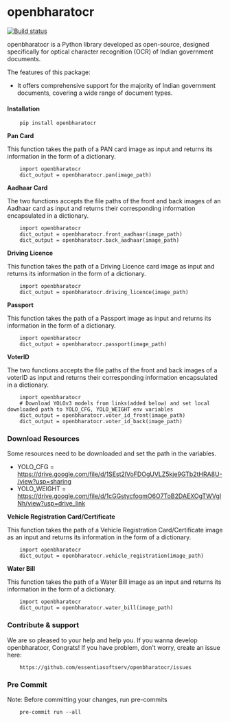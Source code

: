 # openbharatocr
[![Build status](https://github.com/essentiasoftserv/openbharatocr/actions/workflows/main.yml/badge.svg)](https://github.com/essentiasoftserv/openbharatocr/actions/workflows/main.yml)

openbharatocr is a Python library developed as open-source, designed specifically for optical character recognition (OCR) of Indian government documents.

The features of this package:
- It offers comprehensive support for the majority of Indian government documents, covering a wide range of document types. 


#### Installation


```
    pip install openbharatocr
```


**Pan Card**

This function takes the path of a PAN card image as input and returns its information in the form of a dictionary.

```
    import openbharatocr 
    dict_output = openbharatocr.pan(image_path)
```


**Aadhaar Card**

The two functions accepts the file paths of the front and back images of an Aadhaar card as input and returns their corresponding information encapsulated in a dictionary.

```
    import openbharatocr 
    dict_output = openbharatocr.front_aadhaar(image_path)
    dict_output = openbharatocr.back_aadhaar(image_path)
```

**Driving Licence**

This function takes the path of a Driving Licence card image as input and returns its information in the form of a dictionary.

```
    import openbharatocr 
    dict_output = openbharatocr.driving_licence(image_path)
```

**Passport**

This function takes the path of a Passport image as input and returns its information in the form of a dictionary.

```
    import openbharatocr 
    dict_output = openbharatocr.passport(image_path)
```

**VoterID**

The two functions accepts the file paths of the front and back images of a voterID as input and returns their corresponding information encapsulated in a dictionary.

```
    import openbharatocr 
    # Download YOLOv3 models from links(added below) and set local downloaded path to YOLO_CFG, YOLO_WEIGHT env variables
    dict_output = openbharatocr.voter_id_front(image_path)
    dict_output = openbharatocr.voter_id_back(image_path)
```


### Download Resources
Some resources need to be downloaded and set the path in the variables.
- YOLO_CFG = https://drive.google.com/file/d/1SEst2lVoFDOgUVLZ5kje9GTb2tHRA8U-/view?usp=sharing
- YOLO_WEIGHT = https://drive.google.com/file/d/1cGGstycfogmO6O7ToB2DAEXOgTWVgINh/view?usp=drive_link


**Vehicle Registration Card/Certificate**

This function takes the path of a Vehicle Registration Card/Certificate image as an input and returns its information in the form of a dictionary.

```
    import openbharatocr 
    dict_output = openbharatocr.vehicle_registration(image_path)
```


**Water Bill**

This function takes the path of a Water Bill image as an input and returns its information in the form of a dictionary.

```
    import openbharatocr 
    dict_output = openbharatocr.water_bill(image_path)
```


### Contribute & support
We are so pleased to your help and help you. If you wanna develop openbharatocr, Congrats! If you have problem, don't worry, create an issue here:

```
    https://github.com/essentiasoftserv/openbharatocr/issues
```

### Pre Commit
Note: Before committing your changes, run pre-commits 

```
    pre-commit run --all
```
